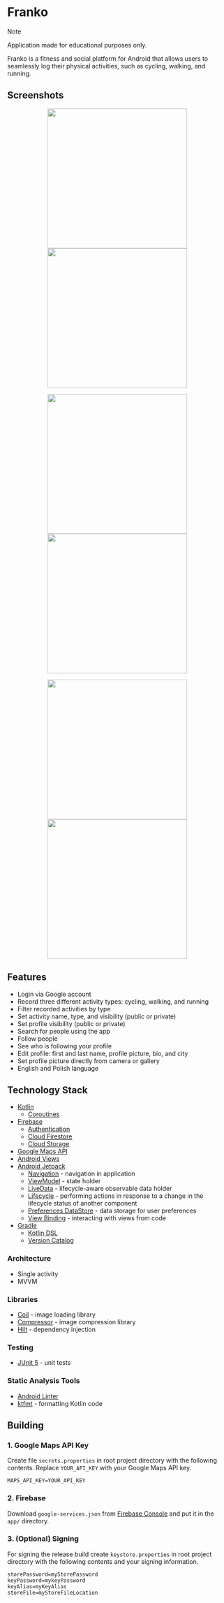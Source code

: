 # Franko

> [!NOTE]
> Application made for educational purposes only.

Franko is a fitness and social platform for Android that allows users to seamlessly log their physical activities, such as cycling, walking, and running.

## Screenshots

<p align="middle">
  <img src="/assets/Screenshots/20231214_220759.png" width="320"/>
  <img src="/assets/Screenshots/20231214_220009.png" width="320"/>
</p>

<p align="middle">
  <img src="/assets/Screenshots/20231214_220029.png" width="320"/>
  <img src="/assets/Screenshots/20231219_190338.png" width="320"/>
</p>

<p align="middle">
  <img src="/assets/Screenshots/20231214_220050.png" width="320"/>
  <img src="/assets/Screenshots/20231214_220118.png" width="320"/>
</p>

## Features

- Login via Google account
- Record three different activity types: cycling, walking, and running
- Filter recorded activities by type
- Set activity name, type, and visibility (public or private)
- Set profile visibility (public or private)
- Search for people using the app
- Follow people
- See who is following your profile
- Edit profile: first and last name, profile picture, bio, and city
- Set profile picture directly from camera or gallery
- English and Polish language

## Technology Stack

- [Kotlin](https://kotlinlang.org/)
  - [Coroutines](https://kotlinlang.org/docs/coroutines-overview.html)
- [Firebase](https://firebase.google.com/)
  - [Authentication](https://firebase.google.com/products/auth)
  - [Cloud Firestore](https://firebase.google.com/products/realtime-database)
  - [Cloud Storage](https://firebase.google.com/products/storage)
- [Google Maps API](https://developers.google.com/maps)
- [Android Views](https://developer.android.com/develop/ui/views/layout/declaring-layout)
- [Android Jetpack](https://developer.android.com/jetpack)
  - [Navigation](https://developer.android.com/guide/navigation) - navigation
    in application
  - [ViewModel](https://developer.android.com/topic/libraries/architecture/viewmodel) - state holder
  - [LiveData](https://developer.android.com/topic/libraries/architecture/livedata) - lifecycle-aware observable data holder
  - [Lifecycle](https://developer.android.com/topic/libraries/architecture/lifecycle) - performing actions in response to a change in the lifecycle status of another component
  - [Preferences DataStore](https://developer.android.com/topic/libraries/architecture/datastore) - data storage for user preferences
  - [View Binding](https://developer.android.com/topic/libraries/view-binding) - interacting with views from code
- [Gradle](https://gradle.org/)
  - [Kotlin DSL](https://docs.gradle.org/current/userguide/kotlin_dsl.html)
  - [Version Catalog](https://docs.gradle.org/current/userguide/platforms.html)

### Architecture

- Single activity
- MVVM

### Libraries

- [Coil](https://github.com/coil-kt/coil) - image loading library
- [Compressor](https://github.com/zetbaitsu/Compressor) - image compression
  library
- [Hilt](https://developer.android.com/training/dependency-injection/hilt-android) - dependency injection

### Testing

- [JUnit 5](https://junit.org/junit5/) - unit tests

### Static Analysis Tools

- [Android Linter](https://developer.android.com/studio/write/lint)
- [ktfmt](https://facebook.github.io/ktfmt/) - formatting Kotlin code

## Building

### 1. Google Maps API Key

Create file `secrets.properties` in root project directory with the following contents. Replace `YOUR_API_KEY` with your Google Maps API key.

```properties
MAPS_API_KEY=YOUR_API_KEY
```

### 2. Firebase

Download `google-services.json` from [Firebase Console](https://console.firebase.google.com/) and put it in the `app/` directory.

### 3. (Optional) Signing

For signing the release build create `keystore.properties` in root project directory with the following contents and your signing information.

```properties
storePassword=myStorePassword
keyPassword=mykeyPassword
keyAlias=myKeyAlias
storeFile=myStoreFileLocation
```
